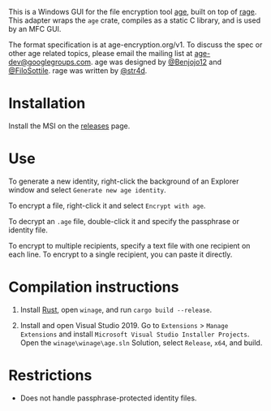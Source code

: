 This is a Windows GUI for the file encryption tool [age](https://github.com/FiloSottile/age), built on top of [rage](https://github.com/str4d/rage). This adapter wraps the `age` crate, compiles as a static C library, and is used by an MFC GUI.

The format specification is at age-encryption.org/v1. To discuss the spec or other age related topics, please email the mailing list at age-dev@googlegroups.com. age was designed by [@Benjojo12](https://twitter.com/Benjojo12) and [@FiloSottile](https://twitter.com/FiloSottile). rage was written by [@str4d](https://twitter.com/str4d).

# Installation

Install the MSI on the [releases](https://github.com/spieglt/winage/releases) page.

# Use

To generate a new identity, right-click the background of an Explorer window and select `Generate new age identity`.

To encrypt a file, right-click it and select `Encrypt with age`.

To decrypt an `.age` file, double-click it and specify the passphrase or identity file.

To encrypt to multiple recipients, specify a text file with one recipient on each line. To encrypt to a single recipient, you can paste it directly.

# Compilation instructions

1. Install [Rust](https://www.rust-lang.org/tools/install), open `winage`, and run `cargo build --release`.

2. Install and open Visual Studio 2019. Go to `Extensions` > `Manage Extensions` and install `Microsoft Visual Studio Installer Projects`. Open the `winage\winage\age.sln` Solution, select `Release`, `x64`, and build.

# Restrictions

- Does not handle passphrase-protected identity files.


